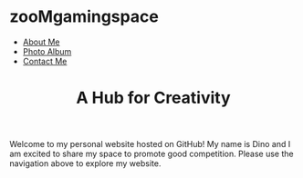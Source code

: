 # zooMgamingspace
<!DOCTYPE html>
<html>
  <head>
    <link rel="stylesheet" type="text/css" href="style.css">
  </head>
  <body>
    <nav>
      <ul>
        <li><a href="about-me.html">About Me</a></li>
        <li><a href="photoalbum.html">Photo Album</a></li>
        <li><a href="contact.html">Contact Me</a></li>
      </ul>
    </nav>
    <header>
      <h1>A Hub for Creativity</h1>
    </header>
    <main>
      <p>Welcome to my personal website hosted on GitHub! My name is Dino and I am excited to share my space to promote good competition. Please use the navigation above to explore my website.</p>
    </main>
  </body>
</html>
